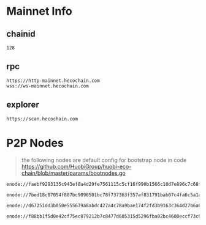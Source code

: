 # Mainnet Info

## chainid
```
128
```
## rpc
```
https://http-mainnet.hecochain.com
wss://ws-mainnet.hecochain.com
```
## explorer
```
https://scan.hecochain.com
```

# P2P Nodes

> the following nodes are default config for bootstrap node in code https://github.com/HuobiGroup/huobi-eco-chain/blob/master/params/bootnodes.go

```
enode://faebf9293135c943ef8a4d29fe7561115c5cf16f990b1566c10d7e896c7c68f90ea1e60a13f23d81c31608fe929d6cd7564662ac0a99acf97213256f387bb60a@8.210.250.177:32768

enode://7bed18c87054f807bc9096501bc78f737363f357af831791bab07c4fa6c5a1a67cdcf0a097dc2cc918262ef04fb1c05c26026df5c11a6a56666f9b1fb4072210@18.178.30.66:32668

enode://d67251dd3b050e555679a8abdc427a4c78a9bae174f2fd3b9163c364d27b6a69688ee067cd3214e8ceb71e6e602fd812797b085ae37ed3bf93b78e2b77ae3306@18.181.40.7:32668

enode://f88bb1f5d0e42cf75ec879212b7c8477d605315d5296fba02bc4600eccf73c64427de46567a320d00985d5bc612168817ba6dff169bd6a4774e112e6db0ff6a2@18.176.66.118:32668
```